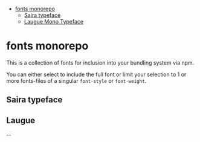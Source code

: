 - [fonts monorepo](#fonts-monorepo)
  - [Saira typeface](#saira-typeface)
  - [Laugue Mono Typeface](#laugue-mono-typeface)


# fonts monorepo

This is a collection of fonts for inclusion into your bundling system via npm.

You can either select to include the full font or limit your selection to 1 or more fonts-files of a singular `font-style` or `font-weight`.


## Saira typeface



## Laugue
--